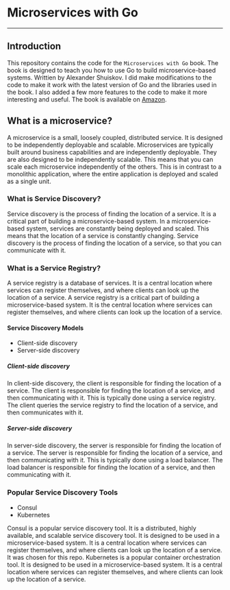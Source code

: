 # Microservices with Go
---
## Introduction
This repository contains the code for the `Microservices with Go` book. The book is designed to teach you how to use Go to build microservice-based systems. Writtien by Alexander Shuiskov. I did make modifications to the code to make it work with the latest version of Go and the libraries used in the book.
I also added a few more features to the code to make it more interesting and useful. The book is available on [Amazon](https://www.amazon.com/Microservices-Go-Alex-Shuiskov-ebook/dp/B07N6C4N3R).

## What is a microservice?
A microservice is a small, loosely coupled, distributed service. It is designed to be independently deployable and scalable. Microservices are typically built around business capabilities and are independently deployable. They are also designed to be independently scalable. This means that you can scale each microservice independently of the others. This is in contrast to a monolithic application, where the entire application is deployed and scaled as a single unit.

### What is Service Discovery?
Service discovery is the process of finding the location of a service. It is a critical part of building a microservice-based system. In a microservice-based system, services are constantly being deployed and scaled. This means that the location of a service is constantly changing. Service discovery is the process of finding the location of a service, so that you can communicate with it.

### What is a Service Registry?
A service registry is a database of services. It is a central location where services can register themselves, and where clients can look up the location of a service. A service registry is a critical part of building a microservice-based system. It is the central location where services can register themselves, and where clients can look up the location of a service.

#### Service Discovery Models
- Client-side discovery
- Server-side discovery

##### Client-side discovery
In client-side discovery, the client is responsible for finding the location of a service. The client is responsible for finding the location of a service, and then communicating with it. This is typically done using a service registry. The client queries the service registry to find the location of a service, and then communicates with it.

##### Server-side discovery
In server-side discovery, the server is responsible for finding the location of a service. The server is responsible for finding the location of a service, and then communicating with it. This is typically done using a load balancer. The load balancer is responsible for finding the location of a service, and then communicating with it.

### Popular Service Discovery Tools
- Consul
- Kubernetes

Consul is a popular service discovery tool. It is a distributed, highly available, and scalable service discovery tool. It is designed to be used in a microservice-based system. It is a central location where services can register themselves, and where clients can look up the location of a service. It was chosen for this repo.
Kubernetes is a popular container orchestration tool. It is designed to be used in a microservice-based system. It is a central location where services can register themselves, and where clients can look up the location of a service.